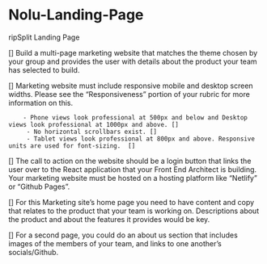 # Nolu-Landing-Page

ripSplit Landing Page

[] Build a multi-page marketing website that matches the theme chosen by your group and provides the user with details about the product your team has selected to build.

[] Marketing website must include responsive mobile and desktop screen widths. Please see the “Responsiveness” portion of your rubric for more information on this.

        - Phone views look professional at 500px and below and Desktop views look professional at 1000px and above. []
         - No horizontal scrollbars exist. []
         - Tablet views look professional at 800px and above. Responsive units are used for font-sizing.  [] 

[] The call to action on the website should be a login button that links the user over to the React application that your Front End Architect is building.
Your marketing website must be hosted on a hosting platform like “Netlify” or “Github Pages”.

[] For this Marketing site’s home page you need to have content and copy that relates to the product that your team is working on.
Descriptions about the product and about the features it provides would be key.

[] For a second page, you could do an about us section that includes images of the members of your team, and links to one another’s socials/Github.